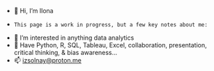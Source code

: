 - 👋 Hi, I’m Ilona
-     This page is a work in progress, but a few key notes about me:
- 👀 I’m interested in anything data analytics 
- 🌱 Have Python, R, SQL, Tableau, Excel, collaboration, presentation, critical thinking, & bias awareness...
- 📫 izsolnay@proton.me

<!---
izsolnay/izsolnay is a ✨ special ✨ repository because its `README.md` (this file) appears on your GitHub profile.
You can click the Preview link to take a look at your changes.
--->
